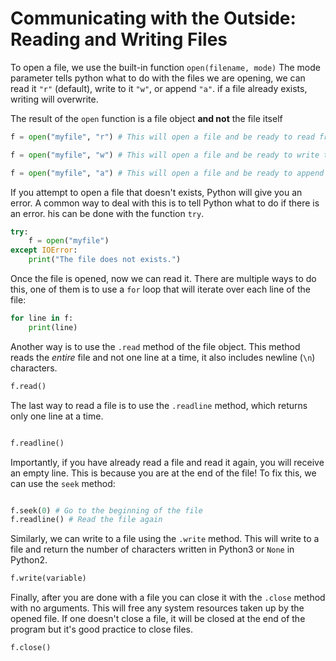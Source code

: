 # Communicating with the Outside: Reading and Writing Files

To open a file, we use the built-in function `open(filename, mode)`
The mode parameter tells python what to do with the files we are opening, we can
read it `"r"` (default), write to it `"w"`, or append `"a"`. if a file already 
exists, writing will overwrite.

The result of the `open` function is a file object **and not** the file itself

```python
f = open("myfile", "r") # This will open a file and be ready to read from it

f = open("myfile", "w") # This will open a file and be ready to write to it

f = open("myfile", "a") # This will open a file and be ready to append to it

```

If you attempt to open a file that doesn't exists, Python will give you an error. 
A common way to deal with this is to tell Python what to do if there is an error.
his can be done with the function `try`.

```python
try:
    f = open("myfile")
except IOError:
    print("The file does not exists.")

```

Once the file is opened, now we can read it. There are multiple ways to do this, 
one of them is to use a `for` loop that will iterate over each line of the file:

```python
for line in f:
    print(line)
```

Another way is to use the `.read` method of the file object. This method reads the 
_entire_ file and not one line at a time, it also includes newline (`\n`) characters.

```python
f.read()

```

The last way to read a file is to use the `.readline` method, which returns only
one line at a time.

```python

f.readline()

```

Importantly, if you have already read a file and read it again, you will receive 
an empty line. This is because you are at the end of the file! To fix this, we can
use the `seek` method:


```python

f.seek(0) # Go to the beginning of the file
f.readline() # Read the file again

```

Similarly, we can write to a file using the `.write` method. This will write to 
a file and return the number of characters written in Python3 or `None` in Python2.

```python
f.write(variable)

```

Finally, after you are done with a file you can close it with the `.close` method 
with no arguments. This will free any system resources taken up by the opened file.
If one doesn't close a file, it will be closed at the end of the program but it's
good practice to close files.

```python
f.close()
```
